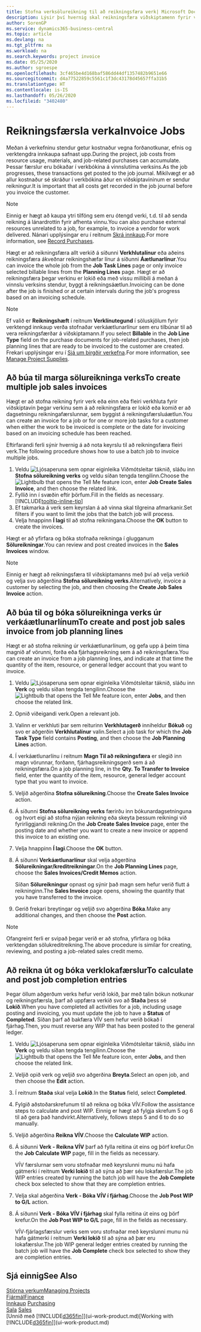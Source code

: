 ```yaml
---
title: Stofna verksölureikning til að reikningsfæra verk| Microsoft Docs
description: Lýsir því hvernig skal reikningsfæra viðskiptamenn fyrir verkútgjöld þegar á verkið líður.
author: SorenGP
ms.service: dynamics365-business-central
ms.topic: article
ms.devlang: na
ms.tgt_pltfrm: na
ms.workload: na
ms.search.keywords: project invoice
ms.date: 05/25/2020
ms.author: sgroespe
ms.openlocfilehash: 3cf465be4d168baf586dd44df1357482b9651e66
ms.sourcegitcommit: d4a77522859c5561c1f3dc43178d45657ffa31b5
ms.translationtype: HT
ms.contentlocale: is-IS
ms.lasthandoff: 05/26/2020
ms.locfileid: "3402480"
---
```

# <a name="invoice-jobs"></a><span data-ttu-id="7e23b-103">Reikningsfærsla verka</span><span class="sxs-lookup"><span data-stu-id="7e23b-103">Invoice Jobs</span></span>
<span data-ttu-id="7e23b-104">Meðan á verkefninu stendur getur kostnaður vegna forðanotkunar, efnis og verktengdra innkaupa safnast upp.</span><span class="sxs-lookup"><span data-stu-id="7e23b-104">During the project, job costs from resource usage, materials, and job-related purchases can accumulate.</span></span> <span data-ttu-id="7e23b-105">Þessar færslur eru bókaðar í verkbókina á vinnslutíma verksins.</span><span class="sxs-lookup"><span data-stu-id="7e23b-105">As the job progresses, these transactions get posted to the job journal.</span></span> <span data-ttu-id="7e23b-106">Mikilvægt er að allur kostnaður sé skráður í verkbókina áður en viðskiptavininum er sendur reikningur.</span><span class="sxs-lookup"><span data-stu-id="7e23b-106">It is important that all costs get recorded in the job journal before you invoice the customer.</span></span>

> [!NOTE]
> <span data-ttu-id="7e23b-107">Einnig er hægt að kaupa ytri tilföng sem eru ótengd verki, t.d. til að senda reikning á lánardrottin fyrir afhenta vinnu.</span><span class="sxs-lookup"><span data-stu-id="7e23b-107">You can also purchase external resources unrelated to a job, for example, to invoice a vendor for work delivered.</span></span> <span data-ttu-id="7e23b-108">Nánari upplýsingar eru í reitnum [Skrá innkaup](purchasing-how-record-purchases.md).</span><span class="sxs-lookup"><span data-stu-id="7e23b-108">For more information, see [Record Purchases](purchasing-how-record-purchases.md).</span></span>

<span data-ttu-id="7e23b-109">Hægt er að reikningsfæra allt verkið á síðunni **Verkhlutalínur** eða aðeins reikningsfæra ákveðnar reikningshæfar línur á síðunni **Áætlunarlínur**.</span><span class="sxs-lookup"><span data-stu-id="7e23b-109">You can invoice the whole job from the **Job Task Lines** page or only invoice selected billable lines from the **Planning Lines** page.</span></span> <span data-ttu-id="7e23b-110">Hægt er að reikningsfæra þegar verkinu er lokið eða með vissu millibili á meðan á vinnslu verksins stendur, byggt á reikningsáætlun.</span><span class="sxs-lookup"><span data-stu-id="7e23b-110">Invoicing can be done after the job is finished or at certain intervals during the job's progress based on an invoicing schedule.</span></span>

> [!NOTE]  
> <span data-ttu-id="7e23b-111">Ef valið er **Reikningshæft** í reitnum **Verklínutegund** í söluskjölum fyrir verktengd innkaup verða stofnaðar verkáætlunarlínur sem eru tilbúnar til að vera reikningsfærðar á viðskiptamann.</span><span class="sxs-lookup"><span data-stu-id="7e23b-111">If you select **Billable** in the **Job Line Type** field on the purchase documents for job-related purchases, then job planning lines that are ready to be invoiced to the customer are created.</span></span> <span data-ttu-id="7e23b-112">Frekari upplýsingar eru í [Sjá um birgðir verkefna](projects-how-manage-project-supplies.md).</span><span class="sxs-lookup"><span data-stu-id="7e23b-112">For more information, see [Manage Project Supplies](projects-how-manage-project-supplies.md).</span></span>

## <a name="to-create-multiple-job-sales-invoices"></a><span data-ttu-id="7e23b-113">Að búa til marga sölureikninga verks</span><span class="sxs-lookup"><span data-stu-id="7e23b-113">To create multiple job sales invoices</span></span>
<span data-ttu-id="7e23b-114">Hægt er að stofna reikning fyrir verk eða einn eða fleiri verkhluta fyrir viðskiptavin þegar verkinu sem á að reikningsfæra er lokið eða komið er að dagsetningu reikningafærslunnar, sem byggist á reikningsfærsluáætlun.</span><span class="sxs-lookup"><span data-stu-id="7e23b-114">You can create an invoice for a job or for one or more job tasks for a customer when either the work to be invoiced is complete or the date for invoicing based on an invoicing schedule has been reached.</span></span>

<span data-ttu-id="7e23b-115">Eftirfarandi ferli sýnir hvernig á að nota keyrslu til að reikningsfæra fleiri verk.</span><span class="sxs-lookup"><span data-stu-id="7e23b-115">The following procedure shows how to use a batch job to invoice multiple jobs.</span></span>  

1. <span data-ttu-id="7e23b-116">Veldu ![Ljósaperuna sem opnar eiginleika Viðmótsleitar](media/ui-search/search_small.png "Segðu mér hvað þú vilt gera") táknið, sláðu inn **Stofna sölureikning verks** og veldu síðan tengda tengilinn.</span><span class="sxs-lookup"><span data-stu-id="7e23b-116">Choose the ![Lightbulb that opens the Tell Me feature](media/ui-search/search_small.png "Tell me what you want to do") icon, enter **Job Create Sales Invoice**, and then choose the related link.</span></span>  
2. <span data-ttu-id="7e23b-117">Fyllið inn í svæðin eftir þörfum.</span><span class="sxs-lookup"><span data-stu-id="7e23b-117">Fill in the fields as necessary.</span></span> [!INCLUDE[tooltip-inline-tip](includes/tooltip-inline-tip_md.md)]
3. <span data-ttu-id="7e23b-118">Ef takmarka á verk sem keyrslan á að vinna skal tilgreina afmarkanir.</span><span class="sxs-lookup"><span data-stu-id="7e23b-118">Set filters if you want to limit the jobs that the batch job will process.</span></span>
4. <span data-ttu-id="7e23b-119">Velja hnappinn **Í lagi** til að stofna reikningana.</span><span class="sxs-lookup"><span data-stu-id="7e23b-119">Choose the **OK** button to create the invoices.</span></span>  

<span data-ttu-id="7e23b-120">Hægt er að yfirfara og bóka stofnaða reikninga í glugganum **Sölureikningar**.</span><span class="sxs-lookup"><span data-stu-id="7e23b-120">You can review and post created invoices in the **Sales Invoices** window.</span></span>

> [!NOTE]
> <span data-ttu-id="7e23b-121">Einnig er hægt að reikningsfæra til viðskiptamanns með því að velja verkið og velja svo aðgerðina **Stofna sölureikning verks**.</span><span class="sxs-lookup"><span data-stu-id="7e23b-121">Alternatively, invoice a customer by selecting the job, and then choosing the **Create Job Sales Invoice** action.</span></span> 

## <a name="to-create-and-post-job-sales-invoice-from-job-planning-lines"></a><span data-ttu-id="7e23b-122">Að búa til og bóka sölureikninga verks úr verkáætlunarlínum</span><span class="sxs-lookup"><span data-stu-id="7e23b-122">To create and post job sales invoice from job planning lines</span></span>
<span data-ttu-id="7e23b-123">Hægt er að stofna reikning úr verkáætlunarlínum, og gefa upp á þeim tíma magnið af vörunni, forða eða fjárhagsreikning sem á að reikningsfæra.</span><span class="sxs-lookup"><span data-stu-id="7e23b-123">You can create an invoice from a job planning lines, and indicate at that time the quantity of the item, resource, or general ledger account that you want to invoice.</span></span>

1. <span data-ttu-id="7e23b-124">Veldu ![Ljósaperuna sem opnar eiginleika Viðmótsleitar](media/ui-search/search_small.png "Segðu mér hvað þú vilt gera") táknið, sláðu inn **Verk** og veldu síðan tengda tengilinn.</span><span class="sxs-lookup"><span data-stu-id="7e23b-124">Choose the ![Lightbulb that opens the Tell Me feature](media/ui-search/search_small.png "Tell me what you want to do") icon, enter **Jobs**, and then choose the related link.</span></span>
2. <span data-ttu-id="7e23b-125">Opnið viðeigandi verk.</span><span class="sxs-lookup"><span data-stu-id="7e23b-125">Open a relevant job.</span></span>
3. <span data-ttu-id="7e23b-126">Valinn er verkhluti þar sem reiturinn **Verkhlutagerð** inniheldur **Bókuð** og svo er aðgerðin **Verkhlutalínur** valin.</span><span class="sxs-lookup"><span data-stu-id="7e23b-126">Select a job task for which the **Job Task Type** field contains **Posting**, and then choose the **Job Planning Lines** action.</span></span>  
4. <span data-ttu-id="7e23b-127">Í verkáætlunarlínu í reitnum **Magn Til að reikningsfæra** er slegið inn magn vörunnar, forðann, fjárhagsreikningsgerð sem á að reikningsfæra.</span><span class="sxs-lookup"><span data-stu-id="7e23b-127">On a job planning line, in the **Qty. To Transfer to Invoice** field, enter the quantity of the item, resource, general ledger account type that you want to invoice.</span></span>  
5. <span data-ttu-id="7e23b-128">Veljið aðgerðina **Stofna sölureikning**.</span><span class="sxs-lookup"><span data-stu-id="7e23b-128">Choose the **Create Sales Invoice** action.</span></span>
6. <span data-ttu-id="7e23b-129">Á síðunni **Stofna sölureikning verks** færirðu inn bókunardagsetninguna og hvort eigi að stofna nýjan reikning eða skeyta þessum reikningi við fyrirliggjandi reikning.</span><span class="sxs-lookup"><span data-stu-id="7e23b-129">On the **Job Create Sales Invoice** page, enter the posting date and whether you want to create a new invoice or append this invoice to an existing one.</span></span>
7. <span data-ttu-id="7e23b-130">Velja hnappinn **Í lagi**.</span><span class="sxs-lookup"><span data-stu-id="7e23b-130">Choose the **OK** button.</span></span>  
8. <span data-ttu-id="7e23b-131">Á síðunni **Verkáætlunarlínur** skal velja aðgerðina **Sölureikningar/kreditreikningar**.</span><span class="sxs-lookup"><span data-stu-id="7e23b-131">On the **Job Planning Lines** page, choose the **Sales Invoices/Credit Memos** action.</span></span>

    <span data-ttu-id="7e23b-132">Síðan **Sölureikningur** opnast og sýnir það magn sem hefur verið flutt á reikninginn.</span><span class="sxs-lookup"><span data-stu-id="7e23b-132">The **Sales Invoice** page opens, showing the quantity that you have transferred to the invoice.</span></span>
9. <span data-ttu-id="7e23b-133">Gerið frekari breytingar og veljið svo aðgerðina **Bóka**.</span><span class="sxs-lookup"><span data-stu-id="7e23b-133">Make any additional changes, and then choose the **Post** action.</span></span>

> [!NOTE]  
>   <span data-ttu-id="7e23b-134">Ofangreint ferli er svipað þegar verið er að stofna, yfirfara og bóka verktengdan sölukreditreikning.</span><span class="sxs-lookup"><span data-stu-id="7e23b-134">The above procedure is similar for creating, reviewing, and posting a job-related sales credit memo.</span></span>

## <a name="to-calculate-and-post-job-completion-entries"></a><span data-ttu-id="7e23b-135">Að reikna út og bóka verklokafærslur</span><span class="sxs-lookup"><span data-stu-id="7e23b-135">To calculate and post job completion entries</span></span>
<span data-ttu-id="7e23b-136">Þegar öllum aðgerðum verks hefur verið lokið, þar með talin bókun notkunar og reikningsfærsla, þarf að uppfæra verkið svo að **Staða** þess sé **Lokið**.</span><span class="sxs-lookup"><span data-stu-id="7e23b-136">When you have completed all activities for a job, including usage posting and invoicing, you must update the job to have a **Status** of **Completed**.</span></span> <span data-ttu-id="7e23b-137">Síðan þarf að bakfæra VÍV sem hefur verið bókað í fjárhag.</span><span class="sxs-lookup"><span data-stu-id="7e23b-137">Then, you must reverse any WIP that has been posted to the general ledger.</span></span>

1. <span data-ttu-id="7e23b-138">Veldu ![Ljósaperuna sem opnar eiginleika Viðmótsleitar](media/ui-search/search_small.png "Segðu mér hvað þú vilt gera") táknið, sláðu inn **Verk** og veldu síðan tengda tengilinn.</span><span class="sxs-lookup"><span data-stu-id="7e23b-138">Choose the ![Lightbulb that opens the Tell Me feature](media/ui-search/search_small.png "Tell me what you want to do") icon, enter **Jobs**, and then choose the related link.</span></span>  
2. <span data-ttu-id="7e23b-139">Veljið opið verk og veljið svo aðgerðina **Breyta**.</span><span class="sxs-lookup"><span data-stu-id="7e23b-139">Select an open job, and then choose the **Edit** action.</span></span>
3. <span data-ttu-id="7e23b-140">Í reitnum **Staða** skal velja **Lokið**.</span><span class="sxs-lookup"><span data-stu-id="7e23b-140">In the **Status** field, select **Completed**.</span></span>
4. <span data-ttu-id="7e23b-141">Fylgið aðstoðarskrefunum til að reikna og bóka VÍV.</span><span class="sxs-lookup"><span data-stu-id="7e23b-141">Follow the assistance steps to calculate and post WIP.</span></span> <span data-ttu-id="7e23b-142">Einnig er hægt að fylgja skrefum 5 og 6 til að gera það handvirkt.</span><span class="sxs-lookup"><span data-stu-id="7e23b-142">Alternatively, follows steps 5 and 6 to do so manually.</span></span>  
5. <span data-ttu-id="7e23b-143">Veljið aðgerðina **Reikna VÍV**.</span><span class="sxs-lookup"><span data-stu-id="7e23b-143">Choose the **Calculate WIP** action.</span></span>
6. <span data-ttu-id="7e23b-144">Á síðunni **Verk - Reikna VÍV** þarf að fylla reitina út eins og þörf krefur.</span><span class="sxs-lookup"><span data-stu-id="7e23b-144">On the **Job Calculate WIP** page, fill in the fields as necessary.</span></span>  

     <span data-ttu-id="7e23b-145">VÍV færslurnar sem voru stofnaðar með keyrslunni munu nú hafa gátmerki í reitnum **Verki lokið** til að sýna að þær séu lokafærslur.</span><span class="sxs-lookup"><span data-stu-id="7e23b-145">The job WIP entries created by running the batch job will have the **Job Complete** check box selected to show that they are completion entries.</span></span>  
7. <span data-ttu-id="7e23b-146">Velja skal aðgerðina **Verk - Bóka VÍV í fjárhag**.</span><span class="sxs-lookup"><span data-stu-id="7e23b-146">Choose the **Job Post WIP to G/L** action.</span></span>
8. <span data-ttu-id="7e23b-147">Á síðunni **Verk - Bóka VÍV í fjárhag** skal fylla reitina út eins og þörf krefur.</span><span class="sxs-lookup"><span data-stu-id="7e23b-147">On the **Job Post WIP to G/L** page, fill in the fields as necessary.</span></span>  

     <span data-ttu-id="7e23b-148">VÍV-fjárlagsfærslur verks sem voru stofnaðar með keyrslunni munu nú hafa gátmerki í reitnum **Verki lokið** til að sýna að þær eru lokafærslur.</span><span class="sxs-lookup"><span data-stu-id="7e23b-148">The job WIP general ledger entries created by running the batch job will have the **Job Complete** check box selected to show they are completion entries.</span></span>

## <a name="see-also"></a><span data-ttu-id="7e23b-149">Sjá einnig</span><span class="sxs-lookup"><span data-stu-id="7e23b-149">See Also</span></span>
[<span data-ttu-id="7e23b-150">Stjórna verkum</span><span class="sxs-lookup"><span data-stu-id="7e23b-150">Managing Projects</span></span>](projects-manage-projects.md)  
[<span data-ttu-id="7e23b-151">Fjármál</span><span class="sxs-lookup"><span data-stu-id="7e23b-151">Finance</span></span>](finance.md)  
<span data-ttu-id="7e23b-152">[Innkaup](purchasing-manage-purchasing.md)       </span><span class="sxs-lookup"><span data-stu-id="7e23b-152">[Purchasing](purchasing-manage-purchasing.md)       </span></span>  
<span data-ttu-id="7e23b-153">[Sala](sales-manage-sales.md)    </span><span class="sxs-lookup"><span data-stu-id="7e23b-153">[Sales](sales-manage-sales.md)    </span></span>  
<span data-ttu-id="7e23b-154">[Unnið með [!INCLUDE[d365fin](includes/d365fin_md.md)]](ui-work-product.md)</span><span class="sxs-lookup"><span data-stu-id="7e23b-154">[Working with [!INCLUDE[d365fin](includes/d365fin_md.md)]](ui-work-product.md)</span></span>  
